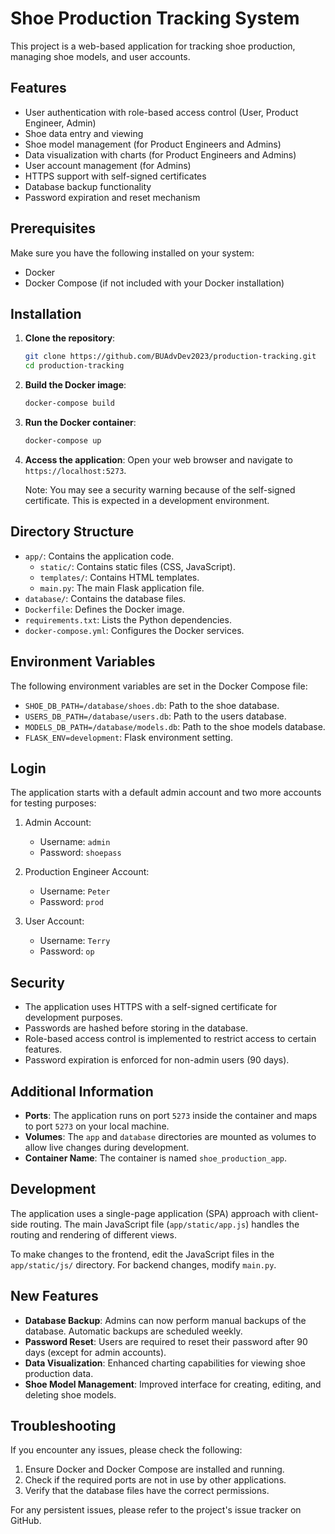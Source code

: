 # Shoe Production Tracking System

This project is a web-based application for tracking shoe production, managing shoe models, and user accounts.

## Features

- User authentication with role-based access control (User, Product Engineer, Admin)
- Shoe data entry and viewing
- Shoe model management (for Product Engineers and Admins)
- Data visualization with charts (for Product Engineers and Admins)
- User account management (for Admins)
- HTTPS support with self-signed certificates
- Database backup functionality
- Password expiration and reset mechanism

## Prerequisites

Make sure you have the following installed on your system:

- Docker
- Docker Compose (if not included with your Docker installation)

## Installation

1. **Clone the repository**:
    ```bash
    git clone https://github.com/BUAdvDev2023/production-tracking.git
    cd production-tracking
    ```

2. **Build the Docker image**:
    ```bash
    docker-compose build
    ```

3. **Run the Docker container**:
    ```bash
    docker-compose up
    ```

4. **Access the application**:
    Open your web browser and navigate to `https://localhost:5273`.

    Note: You may see a security warning because of the self-signed certificate. This is expected in a development environment.

## Directory Structure

- `app/`: Contains the application code.
  - `static/`: Contains static files (CSS, JavaScript).
  - `templates/`: Contains HTML templates.
  - `main.py`: The main Flask application file.
- `database/`: Contains the database files.
- `Dockerfile`: Defines the Docker image.
- `requirements.txt`: Lists the Python dependencies.
- `docker-compose.yml`: Configures the Docker services.

## Environment Variables

The following environment variables are set in the Docker Compose file:

- `SHOE_DB_PATH=/database/shoes.db`: Path to the shoe database.
- `USERS_DB_PATH=/database/users.db`: Path to the users database.
- `MODELS_DB_PATH=/database/models.db`: Path to the shoe models database.
- `FLASK_ENV=development`: Flask environment setting.

## Login

The application starts with a default admin account and two more accounts for testing purposes:

1. Admin Account:
   - Username: `admin`
   - Password: `shoepass`

2. Production Engineer Account:
   - Username: `Peter`
   - Password: `prod`

3. User Account:
   - Username: `Terry`
   - Password: `op`

## Security

- The application uses HTTPS with a self-signed certificate for development purposes.
- Passwords are hashed before storing in the database.
- Role-based access control is implemented to restrict access to certain features.
- Password expiration is enforced for non-admin users (90 days).

## Additional Information

- **Ports**: The application runs on port `5273` inside the container and maps to port `5273` on your local machine.
- **Volumes**: The `app` and `database` directories are mounted as volumes to allow live changes during development.
- **Container Name**: The container is named `shoe_production_app`.

## Development

The application uses a single-page application (SPA) approach with client-side routing. The main JavaScript file (`app/static/app.js`) handles the routing and rendering of different views.

To make changes to the frontend, edit the JavaScript files in the `app/static/js/` directory. For backend changes, modify `main.py`.

## New Features

- **Database Backup**: Admins can now perform manual backups of the database. Automatic backups are scheduled weekly.
- **Password Reset**: Users are required to reset their password after 90 days (except for admin accounts).
- **Data Visualization**: Enhanced charting capabilities for viewing shoe production data.
- **Shoe Model Management**: Improved interface for creating, editing, and deleting shoe models.

## Troubleshooting

If you encounter any issues, please check the following:

1. Ensure Docker and Docker Compose are installed and running.
2. Check if the required ports are not in use by other applications.
3. Verify that the database files have the correct permissions.

For any persistent issues, please refer to the project's issue tracker on GitHub.